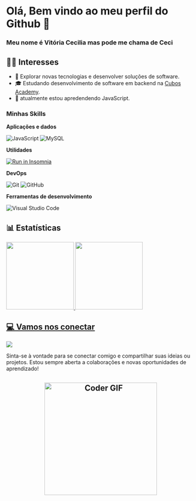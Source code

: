 
# Olá, Bem vindo ao meu perfil do Github 👋 

### Meu nome é Vitória Cecilia mas pode me chama de Ceci 

<h2>👩‍💻 Interesses </h2>

- 🤔 Explorar novas tecnologias e desenvolver soluções de software.
- 🎓 Estudando desenvolvimento de software em backend na <a href="https://cubos.academy/">Cubos Academy</a>.
- 🌱 atualmente estou apredendendo JavaScript.


<h3>Minhas Skills</h3>

**Aplicações e dados**

![JavaScript](https://img.shields.io/badge/-JavaScript-333333?style=flat&logo=javascript)
![MySQL](https://img.shields.io/badge/-MySQL-333333?style=flat&logo=mysql)

**Utilidades**

  <a href="https://github.com/cubos-academy/academy-template-readme-projects" target="_blank"><img src="https://insomnia.rest/images/run.svg" alt="Run in Insomnia"></a>

**DevOps**

![Git](https://img.shields.io/badge/-Git-333333?style=flat&logo=git)
![GitHub](https://img.shields.io/badge/-GitHub-333333?style=flat&logo=github)

**Ferramentas de desenvolvimento**

![Visual Studio Code](https://img.shields.io/badge/-Visual%20Studio%20Code-333333?style=flat&logo=visual-studio-code&logoColor=007ACC)

 <h2>📊 Estatísticas</h2>

<div>
  <a href = "https://github.com/Vitcecilia">
    <img height="180em" src="https://github-readme-stats.vercel.app/api?username=Vitcecilia&show_icons=true&theme=dracula&includes_all_commits=true&count_private=true" />
    <img height="180em" src="https://github-readme-stats.vercel.app/api/top-langs/?username=Vitcecilia&layout=compact&langs_count=16&theme=dracula"/>
</div>

<div>
  <h2>💻 Vamos nos conectar</h2>
  <a href="https://www.linkedin.com/in/vitcecilia/" target="_blank"><img src="https://img.shields.io/badge/-LinkedIn-%230077B5?style=for-the-badge&logo=linkedin&logoColor=white" target="_blank"></a> 
</div>

Sinta-se à vontade para se conectar comigo e compartilhar suas ideias ou projetos. Estou sempre aberta a colaborações e novas oportunidades de aprendizado!
<h2 align="center">
    <img src="https://media2.giphy.com/media/v1.Y2lkPTc5MGI3NjExeDIyc3Q2MTRzbHA5bGtvYm9mZWs0N251NnJrcThzc3NyYjUxc2ppNiZlcD12MV9pbnRlcm5hbF9naWZfYnlfaWQmY3Q9Zw/3NE7JhJgZBHlMfmNEa/giphy.gif" alt="Coder GIF" width="300">
</h2> 

